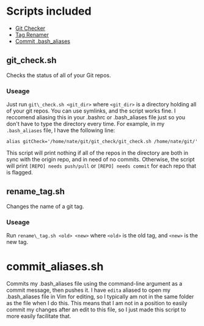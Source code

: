 Scripts included
================

* [Git Checker](#git_checksh)
* [Tag Renamer](#rename_tagsh)
* [Commit .bash\_aliases](#commit_aliasessh)

git\_check.sh
-------------

Checks the status of all of your Git repos.

### Useage ###

Just run `git\_check.sh <git_dir>` where `<git_dir>` is a directory holding all of your git repos. You can use symlinks, and the script works fine. I reccomend aliasing this in your .bashrc or .bash\_aliases file just so you don't have to type the directory every time. For example, in my `.bash_aliases` file, I have the following line: 

`alias gitCheck='/home/nate/git/git_check/git_check.sh /home/nate/git/'`

This script will print nothing if all of the repos in the directory are both in sync with the origin repo, and in need of no commits. Otherwise, the script will print `[REPO] needs push/pull` or `[REPO] needs commit` for each repo that is flagged.

rename\_tag.sh
--------------

Changes the name of a git tag.

### Useage ###

Run `rename\_tag.sh <old> <new>` where `<old>` is the old tag, and `<new>` is the new tag.

commit\_aliases.sh
==================

Commits my .bash\_aliases file using the command-line argument as a commit message, then pushes it. I have `edita` aliased to open my .bash\_aliases file in Vim for editing, so I typically am not in the same folder as the file when I do this. This means that I am not in a position to easily commit my changes after an edit to this file, so I just made this script to more easily facilitate that.
